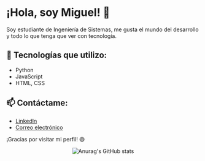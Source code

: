 # ¡Hola, soy Miguel! 👋

Soy estudiante de Ingeniería de Sistemas, me gusta el mundo del desarrollo y todo lo que tenga que ver con tecnología.

## 🔧 Tecnologías que utilizo:
- Python
- JavaScript
- HTML, CSS

## 📫 Contáctame:
- <a href="https://www.linkedin.com/in/dmpaeza/" target="_blank">LinkedIn</a>
- [Correo electrónico](mailto:dmiguel.paez@gmail.com)


¡Gracias por visitar mi perfil! 😄

<p align="center">
  <img src="https://github-readme-stats.vercel.app/api?username=dmipaguirre&show_icons=true&theme=radical" alt="Anurag's GitHub stats">
</p>

